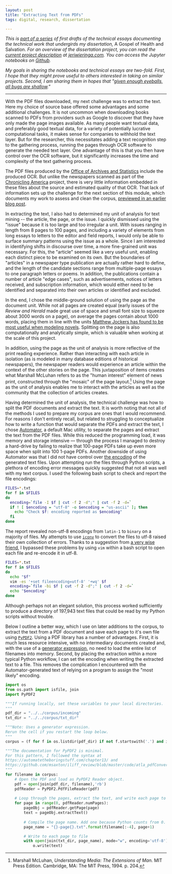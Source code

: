 ```yaml
---
layout: post
title: "Extracting Text from PDFs"
tags: digital, research, dissertation

---
```


*This is [part of a series](http://jeriwieringa.com/portfolio/dissertation/) of first drafts of the technical essays documenting the technical work that undergirds my dissertation,* A Gospel of Health and Salvation. *For an overview of the dissertation project, you can read the [current project description](http://jeriwieringa.com/2017/04/21/updated-dissertation-description) at [jeriwieringa.com](http://jeriwieringa.com). You can access the Jupyter notebooks on [Github](https://github.com/jerielizabeth/Gospel-of-Health-Notebooks).* 

*My goals in sharing the notebooks and technical essays are two-fold. First, I hope that they might prove useful to others interested in taking on similar projects. Second, I am sharing them in hopes that "[given enough eyeballs, all bugs are shallow](https://en.wikipedia.org/wiki/Linus%27s_Law )."*

---

With the PDF files downloaded, my next challenge was to extract the text. Here my choice of source base offered some advantages and some additional challenges. It is not uncommon when downloading books scanned to PDFs from providers such as Google to discover that they have only made the page images available. As many people want textual data, and preferably good textual data, for a variety of potentially lucrative computational tasks, it makes sense for companies to withhold the text layer. But for the researcher, this necessitates adding a text recognition step to the gathering process, running the pages through OCR software to generate the needed text layer. One advantage of this is that you then have control over the OCR software, but it significantly increases the time and complexity of the text gathering process.

The PDF files produced by the [Office of Archives and Statistics](http://documents.adventistarchives.org/default.aspx) include the produced OCR. But unlike the newspapers scanned as part of the [Chronicling America](http://chroniclingamerica.loc.gov/) project, there is very little information embedded in these files about the source and estimated quality of that OCR. That lack of information sets up the challenge for the next section of this module, which documents my work to assess and clean the corpus, [previewed in an earlier blog post](http://jeriwieringa.com/2017/01/09/early_error_summary/).

In extracting the text, I also had to determined my unit of analysis for text mining -- the article, the page, or the issue. I quickly dismissed using the "issue" because it is too large and too irregular a unit. With issues ranging in length from 8 pages to 100 pages, and including a variety of elements from long essays to letters to the editor and field reports, I would only be able to surface summary patterns using the issue as a whole. Since I am interested in identifying shifts in discourse over time, a more fine-grained unit was necessary. For this, the "article" seemed like a very useful unit, enabling each distinct piece to be examined on its own. But the boundaries of "articles" in a newspaper type publication are actually rather hard to define, and the length of the candidate sections range from multiple-page essays to one paragraph letters or poems. In addition, the publications contain a number of article "edge cases", such as advertisements, notices of letters received, and subscription information, which would either need to be identified and separated into their own articles or identified and excluded.

In the end, I chose the middle-ground solution of using the page as the document unit. While not all pages are created equal (early issues of the *Review and Herald* made great use of space and small font size to squeeze about 3000 words on a page), on average the pages contain about 1000 words, placing them in line with the units [Matthew Jockers has found to be most useful when modeling novels](http://www.matthewjockers.net/2013/04/12/secret-recipe-for-topic-modeling-themes/). Splitting on the page is also computationally and analytically simple, which is valuable when working at the scale of this project. 

In addition, using the page as the unit of analysis is more reflective of the print reading experience. Rather than interacting with each article in isolation (as is modeled in many database editions of historical newspapers), the newspaper readers would experience an article within the context of the other stories on the page. This juxtaposition of items creates what Marshall McLuhan refers to as the "human interest" element of news print, constructed through the "mosaic" of the page layout.[^1] Using the page as the unit of analysis enables me to interact with the articles as well as the community that the collection of articles creates.

Having determined the unit of analysis, the technical challenge was how to split the PDF documents and extract the text. It is worth noting that not all of the methods I used to prepare my corpus are ones that I would recommend. For reasons I don't entirely recall, but related to struggling to conceptualize how to write a function that would separate the PDFs and extract the text, I chose [Automator](https://help.apple.com/automator/mac/10.12/index.html?localePath=en.lproj#/aut6e8156d85), a default Mac utility, to separate the pages and extract the text from the PDF files. While this reduced the programming load, it was memory and storage intensive — through the process I managed to destroy a hard-drive by failing to realize that 100-page PDFs take up even more space when split into 100 1-page PDFs. Another downside of using Automator was that I did not have control over [the encoding](https://www.joelonsoftware.com/2003/10/08/the-absolute-minimum-every-software-developer-absolutely-positively-must-know-about-unicode-and-character-sets-no-excuses/) of the generated text files. Upon attempting run the files through Python scripts, a plethora of encoding error messages quickly suggested that not all was well with my text corpus. I used the following bash script to check and report the file encodings:

```bash
FILES=*.txt
for f in $FILES
do
  encoding=`file -I $f | cut -f 2 -d";" | cut -f 2 -d=`
  if ! [ $encoding = "utf-8" -o $encoding = "us-ascii" ]; then
    echo "Check $f: encoding reported as $encoding"
  fi 
done
```
The report revealed non-utf-8 encodings from `latin-1` to `binary` on a majority of files. My attempts to use [`iconv`](https://en.wikipedia.org/wiki/Iconv) to convert the files to utf-8 raised their own collection of errors. Thanks to a suggestion from [a very wise friend](http://kimberlylapierre.weebly.com/), I bypassed these problems by using `vim` within a bash script to open each file and re-encode it in utf-8. 

```bash
FILES=*.txt
for f in $FILES
do
  echo "$f"
  vim -es '+set fileencoding=utf-8' '+wq' $f
  encoding=`file -bi $f | cut -f 2 -d";" | cut -f 2 -d=`
  echo "$encoding"
done
```
Although perhaps not an elegant solution, this process worked sufficiently to produce a directory of 197,943 text files that could be read by my Python scripts without trouble.

Below I outline a better way, which I use on later additions to the corpus, to extract the text from a PDF document and save each page to it's own file using [`PyPDF2`](https://pythonhosted.org/PyPDF2/). Using a PDF library has a number of advantages. First, it is much less resource intensive, with no intermediary documents created and, with the use of a [generator expression](https://docs.python.org/3/glossary.html#term-generator), no need to load the entire list of filenames into memory. Second, by placing the extraction within a more typical Python workflow, I can set the encoding when writing the extracted text to a file. This removes the complication I encountered with the Automator-generated text of relying on a program to assign the "most likely" encoding.


```python
import os
from os.path import isfile, join
import PyPDF2
```


```python
"""If running locally, set these variables to your local directories.
"""
pdf_dir = "../../corpus/incoming"
txt_dir = "../../corpus/txt_dir"
```


```python
"""Note: Uses a generator expression.
Rerun the cell if you restart the loop below.
"""
corpus = (f for f in os.listdir(pdf_dir) if not f.startswith('.') and isfile(join(pdf_dir, f)))
```


```python
"""The documentation for PyPDF2 is minimal. 
For this pattern, I followed the syntax at 
https://automatetheboringstuff.com/chapter13/ and
https://github.com/msaxton/iliff_review/blob/master/code/atla_pdfConvert.py
"""
for filename in corpus:
    # Open the PDF and load as PyPDF2 Reader object.
    pdf = open(join(pdf_dir, filename),'rb')
    pdfReader = PyPDF2.PdfFileReader(pdf)
    
    # Loop through the pages, extract the text, and write each page to individual file.
    for page in range(0, pdfReader.numPages):
        pageObj = pdfReader.getPage(page)
        text = pageObj.extractText()
        
        # Compile the page name. Add one because Python counts from 0.
        page_name = "{}-page{}.txt".format(filename[:-4], page+1)

        # Write to each page to file
        with open(join(txt_dir, page_name), mode="w", encoding='utf-8') as o:
            o.write(text)
```

[^1]: Marshall McLuhan, *Understanding Media: The Extensions of Man.* MIT Press Edition. Cambridge, MA: The MIT Press, 1994. p. 204.

